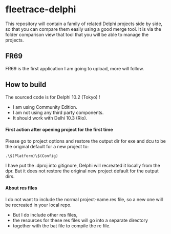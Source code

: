 # fleetrace-delphi

This repository will contain a family of related Delphi projects side by side, so that you can compare them easily using a good merge tool. It is via the folder comparison view that tool that you will be able to manage the projects.

## FR69

FR69 is the first application I am going to upload, more will follow.

## How to build

The sourced code is for Delphi 10.2 (Tokyo) !

- I am using Community Edition.
- I am not using any third party components.
- It should work with Delhi 10.3 (Rio).

#### First action after opening project for the first time

Please go to project options and restore the output dir for exe and dcu to be the original default for a new project to:

```
.\$(Platform)\$(Config)
```

I have put the .dproj into gitignore, Delphi will recreated it locally from the dpr. But it does not restore the original new project default for the output dirs.

#### About res files

I do not want to include the normal project-name.res file, so a new one will be recreated in your local repo.

- But I do include other res files,
- the resources for these res files will go into a separate directory
- together with the bat file to compile the rc file.



